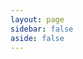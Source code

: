 ```yaml
---
layout: page
sidebar: false
aside: false
---
```


<script setup>
import LicenseSummary from '../../.vitepress/theme/license/LicenseSummary.vue';
</script>

<ClientOnly>
    <LicenseSummary type="professional" />
</ClientOnly>

